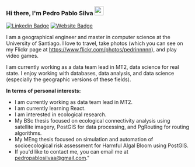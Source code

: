 ### Hi there, I'm Pedro Pablo Silva <img src="https://media.giphy.com/media/hvRJCLFzcasrR4ia7z/giphy.gif" width="25px">

[![Linkedin Badge](https://img.shields.io/badge/-LinkedIn-0e76a8?style=flat-square&logo=Linkedin&logoColor=white)](https://www.linkedin.com/in/pedrosilvaingeo/)
[![Website Badge](https://img.shields.io/badge/Website-3b5998?style=flat-square&logo=google-chrome&logoColor=white)](https://pedropablosilvaa.github.io/)


I am a geographical engineer and master in computer science at the University of Santiago. I love to travel, take photos (which you can see on my Flickr page at https://www.flickr.com/photos/pedrinnnnn), and play video games.

I am currently working as a data team lead in MT2, data science for real state. I enjoy working with databases, data analysis, and data science (especially the geographic versions of these fields). 

**In terms of personal interests:**

-  I am currently working as data team lead in MT2. 
-  I am currently learning React.
-  I am interested in ecological research.
-  My BSc thesis focused on ecological connectivity analysis using satellite imagery, PostGIS for data processing, and PgRouting for routing algorithms.  
-  My MEng thesis focused on simulation and automation of socioecological risk assessment for Harmful Algal Bloom using PostGIS.     
-  If you'd like to contact me, you can email me at pedropablosilvaa@gmail.com."


</br>
